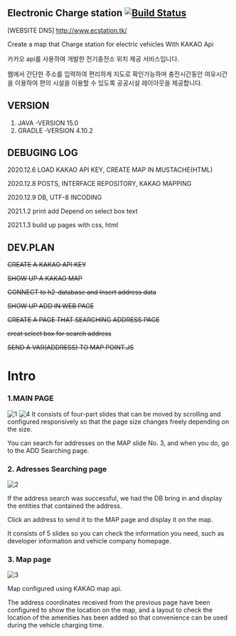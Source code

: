 ## Electronic Charge station [![Build Status](https://travis-ci.org/KIM-JS-95/KAKAOMAP.svg?branch=main)](https://travis-ci.org/KIM-JS-95/KAKAOMAP)

[WEBSITE DNS]  http://www.ecstation.tk/

Create a map that Charge station for electric vehicles With KAKAO Api

카카오 api를 사용하여 개발한 전기충전소 위치 제공 서비스입니다. 

웹에서 간단한 주소를 입력하여 편리하게 지도로 확인가능하며 충전시간동안 여유시간을 이용하여 편의 시설을 이용할 수 있도록 공공시설 레이아웃을 제공합니다. 

## VERSION
 1. JAVA -VERSION 15.0
 2. GRADLE -VERSION 4.10.2

## DEBUGING LOG
2020.12.6 LOAD KAKAO API KEY, CREATE MAP IN MUSTACHE(HTML)

2020.12.8 POSTS, INTERFACE REPOSITORY, KAKAO MAPPING

2020.12.9 DB, UTF-8 INCODING

2021.1.2 print add Depend on select box text

2021.1.3 build up pages with css, html

## DEV.PLAN
 ~~CREATE A KAKAO API KEY~~

~~SHOW UP A KAKAO MAP~~

~~CONNECT to h2-database and Insert address data~~

~~SHOW UP ADD IN WEB PAGE~~
 
~~CREATE A PAGE THAT SEARCHING ADDRESS PAGE~~

~~creat select box for search address~~

 ~~SEND A VAR(ADDRESS) TO MAP POINT.JS~~


# Intro
### 1.MAIN PAGE
![1](https://user-images.githubusercontent.com/65659478/103516363-c1a72000-4eb3-11eb-98d6-ddb5b29c0d1c.jpg)
![4](https://user-images.githubusercontent.com/65659478/103996407-25478b00-51dd-11eb-8104-5e27c4ae8e24.jpg)
It consists of four-part slides that can be moved by scrolling and configured responsively so that the page size changes freely depending on the size. 

You can search for addresses on the MAP slide No. 3, and when you do, go to the ADD Searching page.




### 2. Adresses Searching page
![2](https://user-images.githubusercontent.com/65659478/103516428-e00d1b80-4eb3-11eb-98af-368e51c7b155.jpg)

If the address search was successful, we had the DB bring in and display the entities that contained the address.

Click an address to send it to the MAP page and display it on the map.

It consists of 5 slides so you can check the information you need, such as developer information and vehicle company homepage.

### 3. Map page
![3](https://user-images.githubusercontent.com/65659478/103516433-e13e4880-4eb3-11eb-985e-75777cbfe3a3.jpg)

Map configured using KAKAO map api.

The address coordinates received from the previous page have been configured to show the location on the map, and a layout to check the location of the amenities has been added so that convenience can be used during the vehicle charging time.